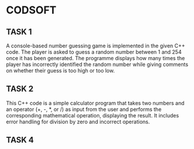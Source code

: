 # CODSOFT

## TASK 1
A console-based number guessing game is implemented in the given C++ code. The player is asked to guess a random number between 1 and 254 once it has been generated. The programme displays how many times the player has incorrectly identified the random number while giving comments on whether their guess is too high or too low.

## TASK 2
This C++ code is a simple calculator program that takes two numbers and an operator (+, -, *, or /) as input from the user and performs the corresponding mathematical operation, displaying the result. It includes error handling for division by zero and incorrect operations.

## TASK 4










